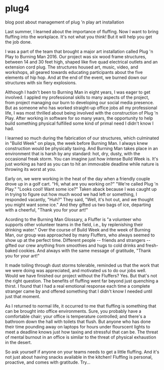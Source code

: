 # plug4
blog post about management of plug 'n play art installation

Last summer, I learned about the importance of fluffing. Now I want to bring fluffing into the workplace. It's not what you think! But it will help you get the job done.

I was a part of the team that brought a major art installation called Plug 'n Play to Burning Man 2016. Our project was six wood frame structures, between 14 and 30 feet high, shaped like five quad electrical outlets and an extension cord plug. The structures housed art, music, video, and workshops, all geared towards educating participants about the five elements of hip hop. And at the end of the event, we burned down our structures with six fiery explosions.

Although I hadn't been to Burning Man in eight years, I was eager to get involved. I appled my professional skills to many aspects of the project, from project managing our burn to developing our social media presence. But as someone who has worked straight-up office jobs all my professional life, I was most thrilled about being involved with the construction of Plug 'n Play. After working in software for so many years, the opportunity to help build something physical fulfilled some kind of primal need I didn't know I had.

I learned so much during the fabrication of our structures, which culminated in "Build Week" on playa, the week before Burning Man. I always knew construction would be physically taxing. And Burning Man takes place in an environment that is harsh by any standard: hot, dry, dusty, with the occasional freak storm. You can imagine just how intense Build Week is. It's just working as hard as you can to hit an immovable deadline while nature is throwing its worst at you.

Early on, we were working in the heat of the day when a friendly couple drove up in a golf cart. "Hi, what are you working on?" "We're called Plug 'n Play." "Looks cool! Want some ice?" Taken aback because I was caught up in trying to figure out how much wood we had left or something, I responded vacantly, "Huh?" They said, "Well, it's hot out, and we thought you might want some ice." And they gifted us two bags of ice, departing with a cheerful, "Thank you for your art!"

Acording to the Burning Man Glossary, a Fluffer is "a volunteer who supports other volunteer teams in the field, i.e., by replenishing their drinking water." Over the course of Build Week and the week of Burning Man, our group was approached by many Fluffers, who always seemed to show up at the perfect time. Different people -- friends and strangers -- gifted our crew anything from smoothies and hugs to cold drinks and fresh-baked cookies. And always with the same message of gratitude, "Thank you for your art!"

It made toiling through dust storms tolerable, reminded us that the work that we were doing was appreciated, and motivated us to do our jobs well. Would we have finished our project without the Fluffers? Yes. But that's not the right question. The benefits of fluffing went far beyond just quenching a thirst. I found that I had a real emotional response each time a complete stranger came by and offered something that I didn't know I needed until just that moment.

As I returned to normal life, it occurred to me that fluffing is something that can be brought into office environments. Sure, you probably have a comfortable chair; your office is temperature controlled; and there's a bathroom down the hall with toilets that flush. But anyone who has done their time pounding away on laptops for hours under flourscent lights to meet a deadline knows just how taxing and stressful that can be. The threat of mental burnout in an office is similar to the threat of physical exhaustion in the desert.

So ask yourself if anyone on your teams needs to get a little fluffing. And it's not just about having snacks available in the kitchen! Fluffing is personal, proactive, and comes with gratitude. Try...
